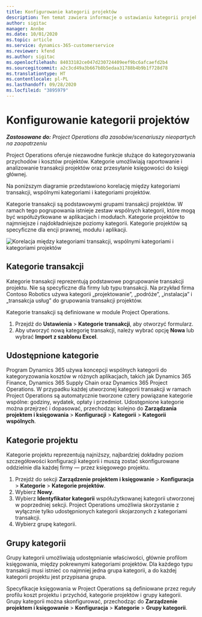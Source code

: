 ```yaml
---
title: Konfigurowanie kategorii projektów
description: Ten temat zawiera informacje o ustawianiu kategorii projektów.
author: sigitac
manager: Annbe
ms.date: 10/01/2020
ms.topic: article
ms.service: dynamics-365-customerservice
ms.reviewer: kfend
ms.author: sigitac
ms.openlocfilehash: 84033182ce047d230724409eef9bc6afcaefd2b4
ms.sourcegitcommit: a2c3cd49a3b667b8b5edaa31788b4b9b1f728d78
ms.translationtype: HT
ms.contentlocale: pl-PL
ms.lasthandoff: 09/28/2020
ms.locfileid: "3895979"
---
```

# <a name="configure-project-categories"></a>Konfigurowanie kategorii projektów

_**Zastosowane do:** Project Operations dla zasobów/scenariuszy nieopartych na zaopatrzeniu_

Project Operations oferuje niezawodne funkcje służące do kategoryzowania przychodów i kosztów projektów. Kategorie umożliwiają raportowanie i analizowanie transakcji projektów oraz przesyłanie księgowości do księgi głównej.

Na poniższym diagramie przedstawiono korelację między kategoriami transakcji, wspólnymi kategoriami i kategoriami projektów. 

Kategorie transakcji są podstawowymi grupami transakcji projektów. W ramach tego pogrupowania istnieje zestaw wspólnych kategorii, które mogą być współużytkowane w aplikacjach i modułach. Kategorie projektów to najmniejsze i najdokładniejsze poziomy kategorii. Kategorie projektów są specyficzne dla encji prawnej, modułu i aplikacji.

![Korelacja między kategoriami transakcji, wspólnymi kategoriami i kategoriami projektów](media/project-categories.png)

## <a name="transaction-categories"></a>Kategorie transakcji

Kategorie transakcji reprezentują podstawowe pogrupowanie transakcji projektu. Nie są specyficzne dla firmy lub typu transakcji. Na przykład firma Contoso Robotics używa kategorii „projektowanie”, „podróże”, „instalacja” i „transakcja usług” do grupowania transakcji projektów.

Kategorie transakcji są definiowane w module Project Operations. 
1. Przejdź do **Ustawienia** \> **Kategorie transakcji**, aby otworzyć formularz. 
2. Aby utworzyć nową kategorię transakcji, należy wybrać opcję **Nowa** lub wybrać **Import z szablonu Excel**.

## <a name="shared-categories"></a>Udostępnione kategorie

Program Dynamics 365 używa koncepcji wspólnych kategorii do kategoryzowania kosztów w różnych aplikacjach, takich jak Dynamics 365 Finance, Dynamics 365 Supply Chain oraz Dynamics 365 Project Operations. W przypadku każdej utworzonej kategorii transakcji w ramach Project Operations są automatycznie tworzone cztery powiązane kategorie wspólne: godziny, wydatek, opłaty i przedmiot. Udostępnione kategorie można przejrzeć i dopasować, przechodząc kolejno do **Zarządzania projektem i księgowania** \> **Konfiguracji** \> **Kategorii** \> **Kategorii wspólnych**.

## <a name="project-categories"></a>Kategorie projektu

Kategorie projektu reprezentują najniższy, najbardziej dokładny poziom szczegółowości konfiguracji kategorii i muszą zostać skonfigurowane oddzielnie dla każdej firmy — przez księgowego projektu.

1. Przejdź do sekcji **Zarządzenie projektem i księgowanie** \> **Konfiguracja** \> **Kategorie** \> **Kategorie projektów**.
2. Wybierz **Nowy**.
3. Wybierz **Identyfikator kategorii** współużytkowanej kategorii utworzonej w poprzedniej sekcji. Project Operations umożliwia skorzystanie z wyłącznie tylko udostępnionych kategorii skojarzonych z kategoriami transakcji.
4. Wybierz grupę kategorii.

## <a name="category-groups"></a>Grupy kategorii

Grupy kategorii umożliwiają udostępnianie właściwości, głównie profilom księgowania, między pokrewnymi kategoriami projektów. Dla każdego typu transakcji musi istnieć co najmniej jedna grupa kategorii, a do każdej kategorii projektu jest przypisana grupa.

Specyfikacje księgowania w Project Operations są definiowane przez reguły profilu koszt projektu i przychód, kategorie projektów i grupy kategorii. Grupy kategorii można skonfigurować, przechodząc do **Zarządzenie projektem i księgowanie** \> **Konfiguracja** \> **Kategorie** \> **Grupy kategorii**.
